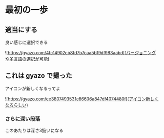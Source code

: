 # 最初の一歩

## 適当にする

良い感じに選択できる

![https://gyazo.com/4fc14902cb8fd7b7caa5b19df983aabd](バージョニングや多言語の選択が可能)

## これは gyazo で撮った

アイコンが新しくなるってよ

![https://gyazo.com/ee3807493531e86606a847df4074480f](アイコン新しくなるらしい)

### さらに深い段落

このあたりは深さ3扱いになる
